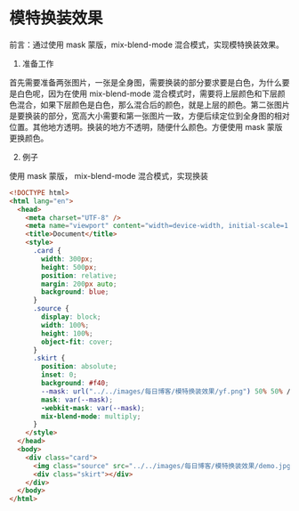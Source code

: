 # 模特换装效果

前言：通过使用 mask 蒙版，mix-blend-mode 混合模式，实现模特换装效果。

1. 准备工作

首先需要准备两张图片，一张是全身图，需要换装的部分要求要是白色，为什么要是白色呢，因为在使用 mix-blend-mode 混合模式时，需要将上层颜色和下层颜色混合，如果下层颜色是白色，那么混合后的颜色，就是上层的颜色。第二张图片是要换装的部分，宽高大小需要和第一张图片一致，方便后续定位到全身图的相对位置。其他地方透明。换装的地方不透明，随便什么颜色。方便使用 mask 蒙版更换颜色。

<!-- demo -->
<!-- yf -->

2. 例子

使用 mask 蒙版， mix-blend-mode 混合模式，实现换装

```html
<!DOCTYPE html>
<html lang="en">
  <head>
    <meta charset="UTF-8" />
    <meta name="viewport" content="width=device-width, initial-scale=1.0" />
    <title>Document</title>
    <style>
      .card {
        width: 300px;
        height: 500px;
        position: relative;
        margin: 200px auto;
        background: blue;
      }
      .source {
        display: block;
        width: 100%;
        height: 100%;
        object-fit: cover;
      }
      .skirt {
        position: absolute;
        inset: 0;
        background: #f40;
        --mask: url("../../images/每日博客/模特换装效果/yf.png") 50% 50% / cover;
        mask: var(--mask);
        -webkit-mask: var(--mask);
        mix-blend-mode: multiply;
      }
    </style>
  </head>
  <body>
    <div class="card">
      <img class="source" src="../../images/每日博客/模特换装效果/demo.jpg" />
      <div class="skirt"></div>
    </div>
  </body>
</html>
```

<!-- 2 -->
